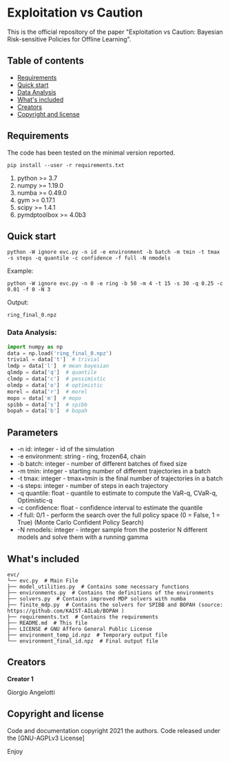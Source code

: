 # Exploitation vs Caution

This is the official repository of the paper "Exploitation vs Caution: Bayesian Risk-sensitive Policies for Offline Learning".

## Table of contents

- [Requirements](#requirements)
- [Quick start](#quick-start)
- [Data Analysis](#data-analysis)
- [What's included](#whats-included)
- [Creators](#creators)
- [Copyright and license](#copyright-and-license)


## Requirements
The code has been tested on the minimal version reported.

```shell script
pip install --user -r requirements.txt
```

1. python >= 3.7
2. numpy >= 1.19.0
3. numba >= 0.49.0
4. gym >= 0.17.1
5. scipy >= 1.4.1
6. pymdptoolbox >= 4.0b3



## Quick start
```shell script
python -W ignore evc.py -n id -e environment -b batch -m tmin -t tmax -s steps -q quantile -c confidence -f full -N nmodels
```
Example:
```shell script
python -W ignore evc.py -n 0 -e ring -b 50 -m 4 -t 15 -s 30 -q 0.25 -c 0.01 -f 0 -N 3
```
Output:
```shell script
ring_final_0.npz
```

### Data Analysis:
```python
import numpy as np
data = np.load('ring_final_0.npz')
trivial = data['t']  # trivial
lmdp = data['l']  # mean bayesian
qlmdp = data['q']  # quantile
clmdp = data['c']  # pessimistic
olmdp = data['o']  # optimistic
morel = data['r']  # morel
mopo = data['m']  # mopo
spibb = data['s']  # spibb
bopah = data['b']  # bopah
```

## Parameters
- -n id: integer - id of the simulation
- -e environment: string - ring, frozen64, chain
- -b batch: integer - number of different batches of fixed size
- -m tmin: integer - starting number of different trajectories in a batch
- -t tmax: integer - tmax+tmin is the final number of trajectories in a batch
- -s steps: integer - number of steps in each trajectory
- -q quantile: float - quantile to estimate to compute the VaR-q, CVaR-q, Optimistic-q
- -c confidence: float - confidence interval to estimate the quantile
- -f full: 0/1 - perform the search over the full policy space (0 = False, 1 = True) (Monte Carlo Confident Policy Search)
- -N nmodels: integer - integer sample from the posterior N different models and solve them with a running gamma

## What's included

```text
evc/
└── evc.py  # Main File
├── model_utilities.py  # Contains some necessary functions
├── environments.py  # Contains the definitions of the environments
├── solvers.py  # Contains improved MDP solvers with numba
├── finite_mdp.py  # Contains the solvers for SPIBB and BOPAH (source: https://github.com/KAIST-AILab/BOPAH )
├── requirements.txt  # Contains the requirements
├── README.md  # This file
├── LICENSE # GNU Affero General Public License
├── environment_temp_id.npz  # Temporary output file
└── environment_final_id.npz  # Final output file

```

## Creators

**Creator 1**

Giorgio Angelotti


## Copyright and license

Code and documentation copyright 2021 the authors. Code released under the [GNU-AGPLv3 License]

Enjoy
